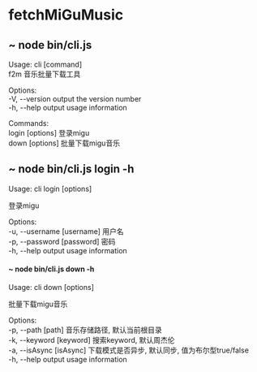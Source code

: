 # fetchMiGuMusic

## ~ node bin/cli.js  
Usage: cli [command]  
f2m 音乐批量下载工具  

Options:  
  -V, --version    output the version number  
  -h, --help       output usage information  

Commands:  
  login [options]  登录migu  
  down [options]   批量下载migu音乐  


## ~ node bin/cli.js login -h  
Usage: cli login [options]  

登录migu  

Options:  
  -u, --username [username]  用户名  
  -p, --password [password]  密码  
  -h, --help                 output usage information  

#### ~ node bin/cli.js down -h  
Usage: cli down [options]  

批量下载migu音乐  

Options:  
  -p, --path [path]        音乐存储路径, 默认当前根目录  
  -k, --keyword [keyword]  搜索keyword, 默认周杰伦  
  -a, --isAsync [isAsync]  下载模式是否异步, 默认同步, 值为布尔型true/false  
  -h, --help               output usage information  